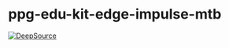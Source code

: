 # ppg-edu-kit-edge-impulse-mtb

[![DeepSource](https://deepsource.io/gh/vladBaciu/ppg-edu-kit-edge-impulse-mtb.svg/?label=active+issues&show_trend=true&token=kAoz_Mu1cturth8eQ9ygMEbv)](https://deepsource.io/gh/vladBaciu/ppg-edu-kit-edge-impulse-mtb/?ref=repository-badge)
